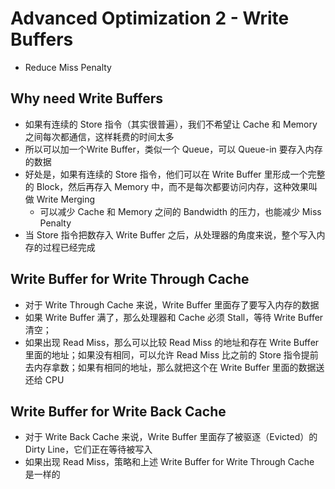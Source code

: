 # Advanced Optimization 2 - Write Buffers

+ Reduce Miss Penalty

## Why need Write Buffers

+ 如果有连续的 Store 指令（其实很普遍），我们不希望让 Cache 和 Memory 之间每次都通信，这样耗费的时间太多
+ 所以可以加一个Write Buffer，类似一个 Queue，可以 Queue-in 要存入内存的数据
+ 好处是，如果有连续的 Store 指令，他们可以在 Write Buffer 里形成一个完整的 Block，然后再存入 Memory 中，而不是每次都要访问内存，这种效果叫做 Write Merging
	+ 可以减少 Cache 和 Memory 之间的 Bandwidth 的压力，也能减少 Miss Penalty
+ 当 Store 指令把数存入 Write Buffer 之后，从处理器的角度来说，整个写入内存的过程已经完成

## Write Buffer for Write Through Cache

+ 对于 Write Through Cache 来说，Write Buffer 里面存了要写入内存的数据
+ 如果 Write Buffer 满了，那么处理器和 Cache 必须 Stall，等待 Write Buffer 清空；
+ 如果出现 Read Miss，那么可以比较 Read Miss 的地址和存在 Write Buffer 里面的地址；如果没有相同，可以允许 Read Miss 比之前的 Store 指令提前去内存拿数；如果有相同的地址，那么就把这个在 Write Buffer 里面的数据送还给 CPU

## Write Buffer for Write Back Cache

+ 对于 Write Back Cache 来说，Write Buffer 里面存了被驱逐（Evicted）的 Dirty Line，它们正在等待被写入
+ 如果出现 Read Miss，策略和上述 Write Buffer for Write Through Cache 是一样的